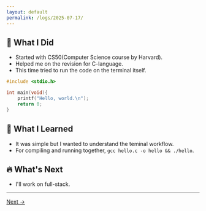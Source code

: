```yaml
---
layout: default
permalink: /logs/2025-07-17/
---
```


## 🚀 What I Did
- Started with CS50(Computer Science course by Harvard).
- Helped me on the revision for C-language.
- This time tried to run the code on the terminal itself.

```c
#include <stdio.h>

int main(void){
    printf("Hello, world.\n");
    return 0;
}
```

## 🧠 What I Learned
- It was simple but I wanted to understand the teminal workflow.
- For compiling and running together, `gcc hello.c -o hello && ./hello`.

## 🔥 What's Next
- I'll work on full-stack.
---

<div class="nav-links">
<a href="{{ site.baseurl }}/logs/2025-07-18/">Next →</a>
</div>

